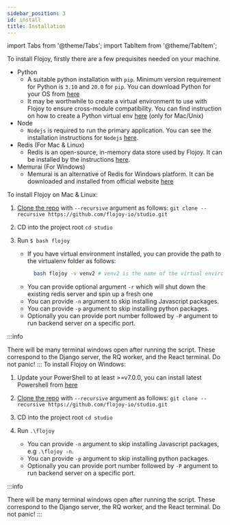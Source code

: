 ```yaml
---
sidebar_position: 3
id: install
title: Installation
---
```


import Tabs from '@theme/Tabs';
import TabItem from '@theme/TabItem';

To install Flojoy, firstly there are a few prequisites needed on your machine.

- Python
  - A suitable python installation with `pip`. Minimum version requirement for Python is `3.10` and `20.0` for `pip`. You can download Python for your OS from [here](https://www.python.org/downloads/)
  - It may be worthwhile to create a virtual environment to use with Flojoy to ensure cross-module compatibility. You can find instruction on how to create a Python virtual env [here](https://docs.python.org/3.10/library/venv.html) (only for Mac/Unix)
- Node
  - `Nodejs` is required to run the primary application. You can see the installation instructions for `Nodejs` [here](https://nodejs.org/en/download/package-manager/).
- Redis (For Mac & Linux)
  - Redis is an open-source, in-memory data store used by Flojoy. It can be installed by the instructions [here](https://redis.io/docs/getting-started/installation/).
- Memurai (For Windows)
  - Memurai is an alternative of Redis for Windows platform. It can be downloaded and installed from official website [here](https://www.memurai.com/get-memurai)

<Tabs groupId="platform" queryString="platform">
  <TabItem value="unix" label="Mac & Linux">
    To install Flojoy on Mac & Linux:

1. [Clone the repo](https://github.com/flojoy-io/studio) with `--recursive` argument as follows: `git clone --recursive https://github.com/flojoy-io/studio.git`
2. CD into the project root `cd studio` 
3. Run `$ bash flojoy`

   - If you have virtual environment installed, you can provide the path to the virtualenv folder as follows:
      ```bash
        bash flojoy -v venv2 # venv2 is the name of the virtual environment folder.
      ```
   - You can provide optional argument `-r` which will shut down the existing redis server and spin up a fresh one
   - You can provide `-n` argument to skip installing Javascript packages.
   - You can provide `-p` argument to skip installing python packages. 
   - Optionally you can provide port number followed by `-P` argument to run backend server on a specific port.

:::info

There will be many terminal windows open after running the script. These correspond to the Django server, the RQ worker, and the React terminal. Do not panic!
:::
</TabItem>
<TabItem value="windows" label="Windows">
To install Flojoy on Windows:

1. Update your PowerShell to at least >=v7.0.0, you can install latest Powershell from [here](https://learn.microsoft.com/en-us/powershell/scripting/install/installing-powershell-on-windows)

2. [Clone the repo](https://github.com/flojoy-io/studio) with `--recursive` argument as follows: `git clone --recursive https://github.com/flojoy-io/studio.git`

3. CD into the project root `cd studio`

4. Run `.\flojoy`
   - You can provide `-n` argument to skip installing Javascript packages, e.g `.\flojoy -n`.
   - You can provide `-p` argument to skip installing python packages. 
   - Optionally you can provide port number followed by `-P` argument to run backend server on a specific port.

:::info

There will be many terminal windows open after running the script. These correspond to the Django server, the RQ worker, and the React terminal. Do not panic!
:::
</TabItem>
</Tabs>
